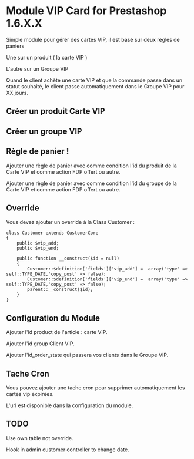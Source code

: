 # Module VIP Card for Prestashop 1.6.X.X

Simple module pour gérer des cartes VIP, il est basé sur deux règles de paniers

Une sur un produit ( la carte VIP )

L'autre sur un Groupe VIP

Quand le client achète une carte VIP et que la commande passe dans un statut souhaité, le client passe automatiquement dans le Groupe VIP pour XX jours. 


## Créer un produit Carte VIP

## Créer un groupe VIP

## Règle de panier !

Ajouter une règle de panier avec comme condition l'id du produit de la Carte VIP et comme action FDP offert ou autre.

Ajouter une règle de panier avec comme condition l'id du groupe de la Carte VIP et comme action FDP offert ou autre. 

## Override

Vous devez ajouter un override à la Class Customer :

```
class Customer extends CustomerCore
{   
    public $vip_add;
    public $vip_end;

    public function __construct($id = null)
    {        
        Customer::$definition['fields']['vip_add'] =  array('type' => self::TYPE_DATE,'copy_post' => false);
        Customer::$definition['fields']['vip_end'] =  array('type' => self::TYPE_DATE,'copy_post' => false);	
        parent::__construct($id);
    }
}
```

## Configuration du Module

Ajouter l'id product de l'article : carte VIP.

Ajouter l'id group Client VIP.

Ajouter l'id_order_state qui passera vos clients dans le Groupe VIP.

## Tache Cron

Vous pouvez ajouter une tache cron pour supprimer automatiquement les cartes vip expirées.

L'url est disponible dans la configuration du module.

## TODO

Use own table not override.

Hook in admin customer controller to change date.